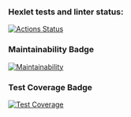 ### Hexlet tests and linter status:
[![Actions Status](https://github.com/XannyH/frontend-project-46/workflows/hexlet-check/badge.svg)](https://github.com/XannyH/frontend-project-46/actions)

### Maintainability Badge
[![Maintainability](https://api.codeclimate.com/v1/badges/368e5c778ca0b8c647a8/maintainability)](https://codeclimate.com/github/XannyH/frontend-project-46/maintainability)

### Test Coverage Badge
[![Test Coverage](https://api.codeclimate.com/v1/badges/368e5c778ca0b8c647a8/test_coverage)](https://codeclimate.com/github/XannyH/frontend-project-46/test_coverage)
